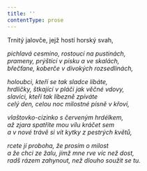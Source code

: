 ```yaml
---
title: ''
contentType: prose
---
```


Trnitý jalovče, jejž hostí horský svah,

_pichlavá cesmíno, rostoucí na pustinách,  
prameny, prýštící v písku a ve skalách,  
břečťane, koberče v divokých rozsedlinách,_

_holoubci, kteří se tak sladce líbáte,  
hrdličky, štkající v pláči jak věčné vdovy,  
slavíci, kteří tak líbezně zpíváte  
celý den, celou noc milostné písně v křoví,_

_vlaštovko-cizinko s červeným hrdélkem,  
až zjara spatříte mou vílu kráčet sem  
a v nové trávě si vít kytky z pestrých květů,_

_rcete jí proboha, že prosím o milost  
a že chci ze žalu, jímž mne rve víc než dost,  
radš rázem zahynout, než dlouho soužit se tu._
